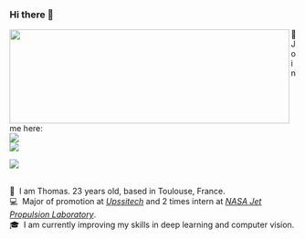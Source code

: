 
### Hi there 👋

<!--

<p align="center">&nbsp;<img align="center" src="https://github-readme-stats.vercel.app/api?username=thomaslolo&show_icons=true&hide_border=true&hide_title=true&include_all_commits=true" alt="thomaslolo" /></p>

Here are some ideas to get you started:

- 🔭 I’m currently working on ...
- 🌱 I’m currently learning ...
- 👯 I’m looking to collaborate on ...
- 🤔 I’m looking for help with ...
- 💬 Ask me about ...
- 📫 How to reach me: ...
- 😄 Pronouns: ...
- ⚡ Fun fact: ...
-->

<p>
  <img align="left" width="490" height="165" src="https://github-readme-stats.vercel.app/api?username=thomaslolo&show_icons=true&hide_border=false&line_height=20&title_color=f69673&icon_color=1b93c9&show_owner=true"/>
</p>
<p>
  📣   Join me here:<br/>
  <a href="mailto:lorigny.thomas@gmail.com"><img src="https://img.shields.io/badge/e‑mail-D14836.svg?style=for-the-badge&logo=GMail&logoColor=white"/></a><br/>
   <a href="https://www.linkedin.com/in/lorigny/"><img src="https://img.shields.io/badge/linkedin-0077B5.svg?style=for-the-badge&logo=linkedin&logoColor=white"/></a>
</p>


<img src="http://views.whatilearened.today/views/github/Thomaslolo/views.svg"/>
<p>
  <br/>
  🧔 &nbsp;I am <bold>Thomas</bold>. 23 years old, based in Toulouse, France.<br/>
  💻 &nbsp;Major of promotion at <bold><em><a href="https://www.upssitech.eu/">Upssitech</a></em></bold> and 2 times intern at <bold><em><a href="https://www.jpl.nasa.gov/">NASA Jet Propulsion Laboratory</a></em></bold>.<br/>
  🎓 &nbsp;I am currently improving my skills in deep learning and computer vision. 
</p>
<br/>
